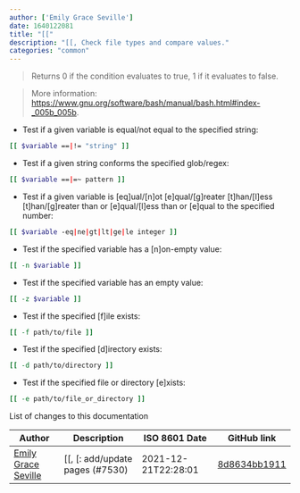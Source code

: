 ```yaml
---
author: ['Emily Grace Seville']
date: 1640122081
title: "[["
description: "[[, Check file types and compare values."
categories: "common"
---
```

> Returns 0 if the condition evaluates to true, 1 if it evaluates to false.

> More information: <https://www.gnu.org/software/bash/manual/bash.html#index-_005b_005b>.

- Test if a given variable is equal/not equal to the specified string:

```bash
[[ $variable ==|!= "string" ]]
```

- Test if a given string conforms the specified glob/regex:

```bash
[[ $variable ==|=~ pattern ]]
```

- Test if a given variable is [eq]ual/[n]ot [e]qual/[g]reater [t]han/[l]ess [t]han/[g]reater than or [e]qual/[l]ess than or [e]qual to the specified number:

```bash
[[ $variable -eq|ne|gt|lt|ge|le integer ]]
```

- Test if the specified variable has a [n]on-empty value:

```bash
[[ -n $variable ]]
```

- Test if the specified variable has an empty value:

```bash
[[ -z $variable ]]
```

- Test if the specified [f]ile exists:

```bash
[[ -f path/to/file ]]
```

- Test if the specified [d]irectory exists:

```bash
[[ -d path/to/directory ]]
```

- Test if the specified file or directory [e]xists:

```bash
[[ -e path/to/file_or_directory ]]
```
List of changes to this documentation


Author | Description | ISO 8601 Date | GitHub link
------|-----|-----|-----
[Emily Grace Seville](mailto:emilyseville7cf@gmail.com) | [[, [: add/update pages (#7530) | 2021-12-21T22:28:01 | [8d8634bb1911](https://github.com/tldr-pages/tldr/commit/8d8634bb19117c10d758f126b386a1bc0f1cd046)

